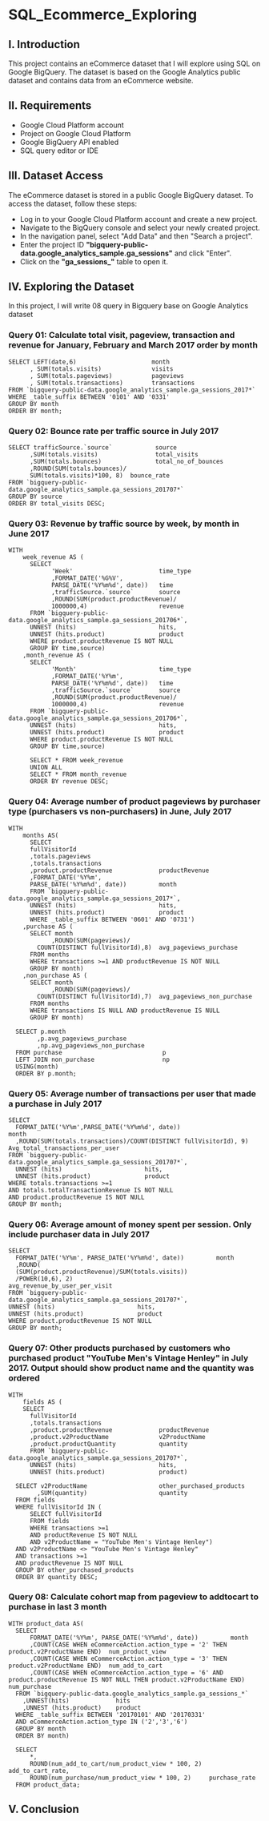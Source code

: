# SQL_Ecommerce_Exploring
## I. Introduction
This project contains an eCommerce dataset that I will explore using SQL on Google BigQuery. The dataset is based on the Google Analytics public dataset and contains data from an eCommerce website.
## II. Requirements
- Google Cloud Platform account
- Project on Google Cloud Platform
- Google BigQuery API enabled
- SQL query editor or IDE
## III. Dataset Access
The eCommerce dataset is stored in a public Google BigQuery dataset. To access the dataset, follow these steps:

- Log in to your Google Cloud Platform account and create a new project.
- Navigate to the BigQuery console and select your newly created project.
- In the navigation panel, select "Add Data" and then "Search a project".
- Enter the project ID **"bigquery-public-data.google_analytics_sample.ga_sessions"** and click "Enter".
- Click on the **"ga_sessions_"** table to open it.
## IV. Exploring the Dataset
In this project, I will write 08 query in Bigquery base on Google Analytics dataset
### Query 01: Calculate total visit, pageview, transaction and revenue for January, February and March 2017 order by month

```
SELECT LEFT(date,6)                     month
      , SUM(totals.visits)              visits 
      , SUM(totals.pageviews)           pageviews
      , SUM(totals.transactions)        transactions
FROM `bigquery-public-data.google_analytics_sample.ga_sessions_2017*`
WHERE _table_suffix BETWEEN '0101' AND '0331'
GROUP BY month
ORDER BY month;
```
### Query 02: Bounce rate per traffic source in July 2017
```
SELECT trafficSource.`source`            source
      ,SUM(totals.visits)                total_visits
      ,SUM(totals.bounces)               total_no_of_bounces
      ,ROUND(SUM(totals.bounces)/
      SUM(totals.visits)*100, 8)  bounce_rate
FROM `bigquery-public-data.google_analytics_sample.ga_sessions_201707*`
GROUP BY source
ORDER BY total_visits DESC;
```
### Query 03: Revenue by traffic source by week, by month in June 2017
```
WITH 
    week_revenue AS (  
      SELECT 
            'Week'                        time_type
            ,FORMAT_DATE('%G%V',
            PARSE_DATE('%Y%m%d', date))   time 
            ,trafficSource.`source`       source
            ,ROUND(SUM(product.productRevenue)/
            1000000,4)                    revenue
      FROM `bigquery-public-data.google_analytics_sample.ga_sessions_201706*`,
      UNNEST (hits)                       hits,
      UNNEST (hits.product)               product
      WHERE product.productRevenue IS NOT NULL
      GROUP BY time,source)
    ,month_revenue AS (  
      SELECT 
            'Month'                       time_type
            ,FORMAT_DATE('%Y%m',
            PARSE_DATE('%Y%m%d', date))   time 
            ,trafficSource.`source`       source
            ,ROUND(SUM(product.productRevenue)/
            1000000,4)                    revenue
      FROM `bigquery-public-data.google_analytics_sample.ga_sessions_201706*`,
      UNNEST (hits)                       hits,
      UNNEST (hits.product)               product
      WHERE product.productRevenue IS NOT NULL
      GROUP BY time,source)

      SELECT * FROM week_revenue
      UNION ALL
      SELECT * FROM month_revenue
      ORDER BY revenue DESC;
```
### Query 04: Average number of product pageviews by purchaser type (purchasers vs non-purchasers) in June, July 2017
```
WITH
    months AS(
      SELECT 
      fullVisitorId
      ,totals.pageviews
      ,totals.transactions
      ,product.productRevenue             productRevenue
      ,FORMAT_DATE('%Y%m',
      PARSE_DATE('%Y%m%d', date))         month             
      FROM `bigquery-public-data.google_analytics_sample.ga_sessions_2017*`,
      UNNEST (hits)                       hits,
      UNNEST (hits.product)               product
      WHERE _table_suffix BETWEEN '0601' AND '0731')
    ,purchase AS (
      SELECT month
            ,ROUND(SUM(pageviews)/
        COUNT(DISTINCT fullVisitorId),8)  avg_pageviews_purchase
      FROM months 
      WHERE transactions >=1 AND productRevenue IS NOT NULL
      GROUP BY month)
    ,non_purchase AS (
      SELECT month
            ,ROUND(SUM(pageviews)/
        COUNT(DISTINCT fullVisitorId),7)  avg_pageviews_non_purchase
      FROM months 
      WHERE transactions IS NULL AND productRevenue IS NULL
      GROUP BY month)

  SELECT p.month
        ,p.avg_pageviews_purchase
        ,np.avg_pageviews_non_purchase
  FROM purchase                            p
  LEFT JOIN non_purchase                   np
  USING(month)
  ORDER BY p.month;
```
### Query 05: Average number of transactions per user that made a purchase in July 2017
```
SELECT 
  FORMAT_DATE('%Y%m',PARSE_DATE('%Y%m%d', date))                     month
  ,ROUND(SUM(totals.transactions)/COUNT(DISTINCT fullVisitorId), 9)  Avg_total_transactions_per_user          
FROM `bigquery-public-data.google_analytics_sample.ga_sessions_201707*`,
  UNNEST (hits)                       hits,
  UNNEST (hits.product)               product
WHERE totals.transactions >=1
AND totals.totalTransactionRevenue IS NOT NULL
AND product.productRevenue IS NOT NULL
GROUP BY month;
```
### Query 06: Average amount of money spent per session. Only include purchaser data in July 2017
```
SELECT 
  FORMAT_DATE('%Y%m', PARSE_DATE('%Y%m%d', date))         month
  ,ROUND(
  (SUM(product.productRevenue)/SUM(totals.visits))
  /POWER(10,6), 2)                                        avg_revenue_by_user_per_visit
FROM `bigquery-public-data.google_analytics_sample.ga_sessions_201707*`,
UNNEST (hits)                       hits,
UNNEST (hits.product)               product
WHERE product.productRevenue IS NOT NULL 
GROUP BY month;
```
### Query 07: Other products purchased by customers who purchased product "YouTube Men's Vintage Henley" in July 2017. Output should show product name and the quantity was ordered
```
WITH  
    fields AS (
    SELECT 
      fullVisitorId
      ,totals.transactions
      ,product.productRevenue             productRevenue
      ,product.v2ProductName              v2ProductName    
      ,product.productQuantity            quantity
      FROM `bigquery-public-data.google_analytics_sample.ga_sessions_201707*`,
      UNNEST (hits)                       hits,
      UNNEST (hits.product)               product)
  
  SELECT v2ProductName                    other_purchased_products
        ,SUM(quantity)                    quantity
  FROM fields
  WHERE fullVisitorId IN (
      SELECT fullVisitorId
      FROM fields
      WHERE transactions >=1 
      AND productRevenue IS NOT NULL 
      AND v2ProductName = "YouTube Men's Vintage Henley")  
  AND v2ProductName <> "YouTube Men's Vintage Henley"
  AND transactions >=1 
  AND productRevenue IS NOT NULL
  GROUP BY other_purchased_products
  ORDER BY quantity DESC;
```
### Query 08: Calculate cohort map from pageview to addtocart to purchase in last 3 month
```
WITH product_data AS(
  SELECT
      FORMAT_DATE('%Y%m', PARSE_DATE('%Y%m%d', date))         month
      ,COUNT(CASE WHEN eCommerceAction.action_type = '2' THEN product.v2ProductName END)  num_product_view
      ,COUNT(CASE WHEN eCommerceAction.action_type = '3' THEN product.v2ProductName END)  num_add_to_cart
      ,COUNT(CASE WHEN eCommerceAction.action_type = '6' AND product.productRevenue IS NOT NULL THEN product.v2ProductName END)  num_purchase
  FROM `bigquery-public-data.google_analytics_sample.ga_sessions_*`
    ,UNNEST(hits)             hits
    ,UNNEST (hits.product)    product
  WHERE _table_suffix BETWEEN '20170101' AND '20170331'
  AND eCommerceAction.action_type IN ('2','3','6')
  GROUP BY month
  ORDER BY month)

  SELECT
      *,
      ROUND(num_add_to_cart/num_product_view * 100, 2)  add_to_cart_rate,
      ROUND(num_purchase/num_product_view * 100, 2)     purchase_rate
  FROM product_data;
```
## V. Conclusion


